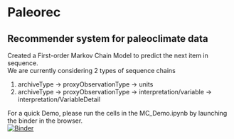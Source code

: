 # Paleorec
## Recommender system for paleoclimate data

Created a First-order Markov Chain Model to predict the next item in sequence. <br>
We are currently considering 2 types of sequence chains
1. archiveType -> proxyObservationType -> units
2. archiveType -> proxyObservationType -> interpretation/variable -> interpretation/VariableDetail


For a quick Demo, please run the cells in the MC_Demo.ipynb by launching the binder in the browser.<br>
[![Binder](https://mybinder.org/badge_logo.svg)](https://mybinder.org/v2/gh/paleopresto/paleorec/HEAD)
